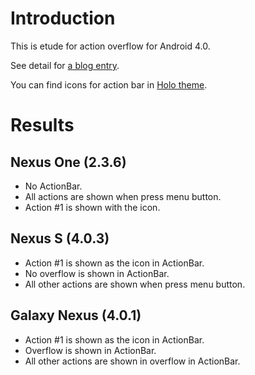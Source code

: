 # Introduction

This is etude for action overflow for Android 4.0.

See detail for [a blog entry](http://android-developers.blogspot.com/2012/01/say-goodbye-to-menu-button.html).

You can find icons for action bar in [Holo theme](http://developer.android.com/design/static/download/action_bar_icons-v4.0.zip).

# Results

## Nexus One (2.3.6)

  * No ActionBar.
  * All actions are shown when press menu button.
  * Action #1 is shown with the icon.

## Nexus S (4.0.3)

  * Action #1 is shown as the icon in ActionBar.
  * No overflow is shown in ActionBar.
  * All other actions are shown when press menu button.

## Galaxy Nexus (4.0.1)

  * Action #1 is shown as the icon in ActionBar.
  * Overflow is shown in ActionBar.
  * All other actions are shown in overflow in ActionBar.
